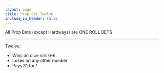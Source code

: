 ```yaml
---
layout: page
title: Prop Bet Twelve
include_in_header: false
---
```

All Prop Bets (except Hardways) are ONE ROLL BETS

---

Twelve:

- Wins on dice roll: 6-6
- Loses on any other number
- Pays 31 for 1